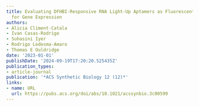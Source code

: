 ```yaml
---
title: Evaluating DFHBI-Responsive RNA Light-Up Aptamers as Fluorescent Reporters
  for Gene Expression
authors:
- Alicia Climent-Catala
- Ivan Casas-Rodrigo
- Suhasini Iyer
- Rodrigo Ledesma-Amaro
- Thomas E Ouldridge
date: '2023-01-01'
publishDate: '2024-09-19T17:20:20.525435Z'
publication_types:
- article-journal
publication: '*ACS Synthetic Biology 12 (12)*'
links:
- name: URL
  url: https://pubs.acs.org/doi/abs/10.1021/acssynbio.3c00599
---
```

